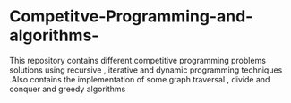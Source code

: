 # Competitve-Programming-and-algorithms-
This repository contains different competitive programming problems solutions using recursive , iterative and dynamic programming techniques .Also contains the implementation of some graph traversal  , divide and conquer and greedy algorithms  
